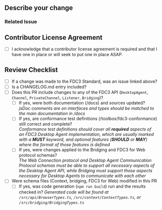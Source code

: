 ## Describe your change

<!--- Describe your change here-->

### Related Issue
<!--- This project prefers to accept pull requests related to open issues -->
<!--- If suggesting a new feature or change, please discuss it in an issue first -->
<!--- Please [link to the issue here](https://docs.github.com/en/issues/tracking-your-work-with-issues/using-issues/linking-a-pull-request-to-an-issue) by writing "resolves #123456" here: -->

## Contributor License Agreement

<!--- All contributions to FDC3 must be made under an active contributor license agreement and the [Community Specification License](https://github.com/finos/FDC3/blob/main/LICENSE.md). This will be checked by the EasyCLA tool (https://easycla.lfx.linuxfoundation.org/) that runs automatically on every PR. If you've not contributed to FDC3 before, look for a comment on your PR shortly after it is raised and follow the instructions to establish a CLA or have it acknowledged by the EasyCLA tool. -->

- [ ] I acknowledge that a contributor license agreement is required and that I have one in place or will seek to put one in place ASAP.

## Review Checklist

<!--- Checklist to be completed by reviewers, and pre-checked by the authors of a PR -->

- [ ] If a change was made to the FDC3 Standard, was an issue linked above?
- [ ] Is a CHANGELOG.md entry included?
- [ ] Does this PR include changes to any of the FDC3 API (`DesktopAgent`, `Channel`, `PrivateChannel`, `Listener`, `Bridging`)?
  - [ ] If yes, were both documentation (/docs) and sources updated?<br/>
        *jsDoc comments are on interfaces and types should be matched to the main documentation in /docs*
  - [ ] If yes, are conformance test definitions (/toolbox/fdc3-conformance) still correct and complete?<br/>
        *Conformance test definitions should cover all **required** aspects of an FDC3 Desktop Agent implementation, which are usually marked with a **MUST** keyword, and  optional features (**SHOULD** or **MAY**) where the format of those features is defined*
  - [ ] If yes, were changes applied to the Bridging and FDC3 for Web protocol schemas?<br/>
        *The Web Connection protocol and Desktop Agent Communication Protocol schemas must be able to support all necessary aspects of the Desktop Agent API, while Bridging must support those aspects necessary for Desktop Agents to communicate with each other*
- [ ] Were schema files (Context, bridging, FDC3 for Web) modified in this PR
  - [ ] If yes, was code generation (`npm run build`) run and the results checked in?
        *Generated code will be found at `/src/api/BrowserTypes.ts`,  `/src/context/ContextTypes.ts`, or `/src/bridging/BridgingTypes.ts`*
